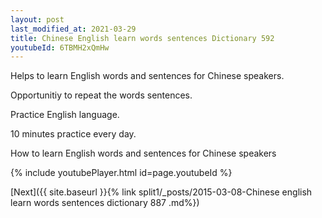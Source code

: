 ```yaml
---
layout: post
last_modified_at: 2021-03-29
title: Chinese English learn words sentences Dictionary 592 
youtubeId: 6TBMH2xQmHw
---
```

 
 
Helps to learn English words and sentences for Chinese speakers.

Opportunitiy to repeat the words sentences. 

Practice English language. 
 
10 minutes practice every day. 
 
How to learn English words and sentences for Chinese speakers 
 
{% include youtubePlayer.html id=page.youtubeId %}
 
 
[Next]({{ site.baseurl }}{% link  split1/_posts/2015-03-08-Chinese english learn words sentences dictionary 887 .md%})
 
